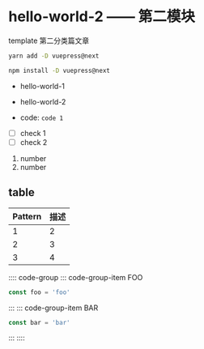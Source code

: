 # hello-world-2 —— 第二模块

template 第二分类篇文章

<CodeGroup>
  <CodeGroupItem title="YARN" active>

```bash
yarn add -D vuepress@next
```

  </CodeGroupItem>

  <CodeGroupItem title="NPM">

```bash
npm install -D vuepress@next
```

  </CodeGroupItem>
</CodeGroup>

-  hello-world-1
-  hello-world-2

- code: `code 1`

- [ ] check 1
- [ ] check 2

1. number
2. number

## table
 | Pattern   | 描述                                                              |
  | --------- | ----------------------------------------------------------------- |
  | 1   | 2                          |
  | 2 | 3                      |
  | 3   | 4 |

:::: code-group
::: code-group-item FOO
```js
const foo = 'foo'
```
:::
::: code-group-item BAR
```js
const bar = 'bar'
```
:::
::::

